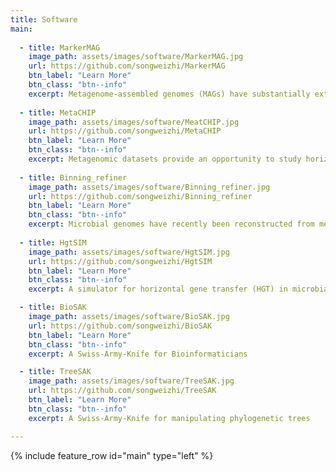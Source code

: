 ```yaml
---
title: Software
main:
  
  - title: MarkerMAG
    image_path: assets/images/software/MarkerMAG.jpg
    url: https://github.com/songweizhi/MarkerMAG
    btn_label: "Learn More"
    btn_class: "btn--info"
    excerpt: Metagenome-assembled genomes (MAGs) have substantially extended our understanding of microbial functionality. However, 16S rRNA genes, which are commonly used in phylogenetic analysis and environmental surveys, are often missing from MAGs. MarkerMAG can link 16S rRNA genes to MAGs using paired-end sequencing reads.
      
  - title: MetaCHIP
    image_path: assets/images/software/MeatCHIP.jpg
    url: https://github.com/songweizhi/MetaCHIP
    btn_label: "Learn More"
    btn_class: "btn--info"
    excerpt: Metagenomic datasets provide an opportunity to study horizontal gene transfer (HGT) on the level of a microbial community. However, current HGT detection methods cannot be applied to community-level datasets or require reference genomes. Here, we present MetaCHIP, a pipeline for reference-independent HGT identification at the community level.
      
  - title: Binning_refiner
    image_path: assets/images/software/Binning_refiner.jpg
    url: https://github.com/songweizhi/Binning_refiner
    btn_label: "Learn More"
    btn_class: "btn--info"
    excerpt: Microbial genomes have recently been reconstructed from metagenomic datasets using binning approaches. Inconsistent binning results are however often observed between different binning programs, likely due to the different algorithms or statistical models used. We present Binning_refiner, a pipeline that merges the results of different binning programs. 
  
  - title: HgtSIM
    image_path: assets/images/software/HgtSIM.jpg
    url: https://github.com/songweizhi/HgtSIM
    btn_label: "Learn More"
    btn_class: "btn--info"
    excerpt: A simulator for horizontal gene transfer (HGT) in microbial communities

  - title: BioSAK
    image_path: assets/images/software/BioSAK.jpg
    url: https://github.com/songweizhi/BioSAK
    btn_label: "Learn More"
    btn_class: "btn--info"
    excerpt: A Swiss-Army-Knife for Bioinformaticians

  - title: TreeSAK
    image_path: assets/images/software/TreeSAK.jpg
    url: https://github.com/songweizhi/TreeSAK
    btn_label: "Learn More"
    btn_class: "btn--info"
    excerpt: A Swiss-Army-Knife for manipulating phylogenetic trees

---
```


{% include feature_row id="main" type="left" %}
